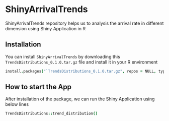 # ShinyArrivalTrends
ShinyArrivalTrends repository helps us to analysis the arrival rate in different dimension using Shiny Application in R

## Installation

You can install `ShinyArrivalTrends` by downloading this `TrendsDistributions_0.1.0.tar.gz` file and install it in your R environment

```coffee
install.packages("`TrendsDistributions_0.1.0.tar.gz", repos = NULL, type = "source")
```

## How to start the App

After installation of the package, we can run the Shiny Application using below lines

```coffee
TrendsDistributions::trend_distribution()
```
